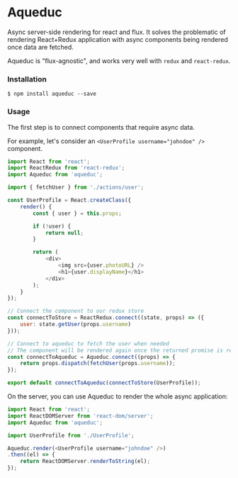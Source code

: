# Aqueduc

Async server-side rendering for react and flux. It solves the problematic of rendering React+Redux application with async components being rendered once data are fetched.

Aqueduc is "flux-agnostic", and works very well with `redux` and `react-redux`.

### Installation

```
$ npm install aqueduc --save
```

### Usage

The first step is to connect components that require async data.

For example, let's consider an `<UserProfile username="johndoe" />` component.

```js
import React from 'react';
import ReactRedux from 'react-redux';
import Aqueduc from 'aqueduc';

import { fetchUser } from './actions/user';

const UserProfile = React.createClass({
    render() {
        const { user } = this.props;

        if (!user) {
            return null;
        }

        return (
            <div>
                <img src={user.photoURL} />
                <h1>{user.displayName}</h1>
            </div>
        );
    }
});

// Connect the component to our redux store
const connectToStore = ReactRedux.connect((state, props) => ({
    user: state.getUser(props.username)
}));

// Connect to aqueduc to fetch the user when needed
// The component will be rendered again once the returned promise is resolved
const connectToAqueduc = Aqueduc.connect((props) => {
    return props.dispatch(fetchUser(props.username));
});

export default connectToAqueduc(connectToStore(UserProfile));
```

On the server, you can use Aqueduc to render the whole async application:

```js
import React from 'react';
import ReactDOMServer from 'react-dom/server';
import Aqueduc from 'aqueduc';

import UserProfile from './UserProfile';

Aqueduc.render(<UserProfile username="johndoe" />)
.then((el) => {
    return ReactDOMServer.renderToString(el);
});
```
